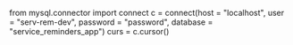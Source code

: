 from mysql.connector import connect
c = connect(host = "localhost", user = "serv-rem-dev", password = "password", database = "service_reminders_app")
curs = c.cursor()
